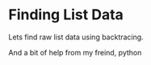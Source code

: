 # Finding List Data
Lets find raw list data using backtracing. 

And a bit of help from my freind, python
